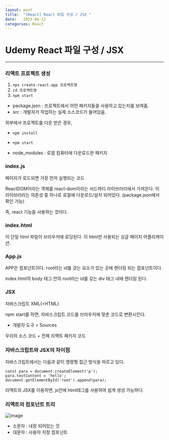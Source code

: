 ```yaml
---
layout: post
title:  "[React] React 파일 구성 / JSX "
date:   2023-06-12
categories: React
---
```


# Udemy React 파일 구성 / JSX

--- 

### 리액트 프로젝트 생성

1. `npx create-react-app 프로젝트명`
2. `cd 프로젝트명`
3. `npm start`

- package.json : 프로젝트에서 어떤 패키지들을 사용하고 있는지를 보여줌.
- src : 개발자가 작업하는 실제 소스코드가 들어있음.

외부에서 프로젝트를 다운 받은 경우,

- `npm install`
- `npm start`

- node_modules : 로컬 컴퓨터에 다운로드한 패키지

### index.js

페이지가 로드되면 가장 먼저 실행되는 코드

ReactDOM이라는 객체를 react-dom이라는 서드파티 라이브러리에서 가져온다.
이 라이브러리는 의존성 중 하나로 로컬에 다운로드/설치 되어있다. (package.json에서 확인 가능)

즉, react 기능을 사용하는 것이다.

### index.html

이 단일 html 파일이 브라우저에 로딩된다. 이 html만 사용되는 싱글 페이지 어플리케이션.

### App.js

APP은 컴포넌트이다. root라는 id를 갖는 요소가 있는 곳에 렌더링 되는 컴포넌트이다.

index.html의 body 태그 안의 root라는 id를 갖는 div 태그 내에 렌더링 된다. 

### JSX

자바스크립트 XML(=HTML)

npm start를 하면, 자바스크립트 코드를 브라우저에 맞춘 코드로 변환시킨다.

- 개발자 도구 > Sources 

우리의 소스 코드 + 전체 리액트 패키지 코드

### 자바스크립트와 JSX의 차이점

자바스크립트에서는 다음과 같이 명령형 접근 방식을 따르고 있다. 

```
const para = document.createElement('p');
para.textContent = 'hello';
document.getElementById('root').append(para);
```

리액트의 JSX를 이용하면, js안에 html태그를 사용하여 쉽게 생성 가능하다.

### 리액트의 컴포넌트 트리

![image](https://github.com/talkingOrange/talkingOrange.github.io/assets/88815795/fc34d177-22d5-4bb5-8380-d153eff130dc)

- 소문자 : 내장 되어있는 것
- 대문자 : 사용자 지정 컴포넌트



